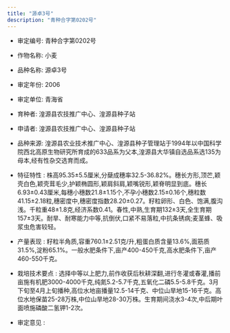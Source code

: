 ```yaml
---
title: "源卓3号"
description: "青种合字第0202号"
---
```

* 审定编号:  青种合字第0202号

*  作物名称:  小麦

*  品种名称:  源卓3号

*  审定年份:  2006

*  审定单位:  青海省

* 育种者:  湟源县农技推广中心、湟源县种子站

*  申请者:  湟源县农技推广中心、湟源县种子站

*  品种来源:  湟源县农业技术推广中心、湟源县种子管理站于1994年以中国科学院西北高原生物研究所育成的633品系为父本,湟源县大华镇自选品系选135为母本,经有性杂交选育而成。

*  特征特性 : 
株高95.35±5.5厘米,分蘖成穗率32.5-36.82%。穗长方形,顶芒,颖壳白色,颖壳茸毛少,护颖椭圆形,颖肩斜肩,颖嘴锐形,颖脊明显到底。穗长6.93±0.43厘米,每穗小穗数21.8±1.15个,不孕小穗数2.15±0.16个,穗粒数41.15±2.18粒,穗密度中,穗密度指数28.20±0.27。籽粒卵形、白色、饱满,腹沟浅。千粒重48±1.8克,经济系数0.41。春性,中熟,生育期132±3天,全生育期157±3天。耐旱、耐寒能力中等,抗倒伏,口紧不易落粒,中抗条锈病;麦茎蜂、吸浆虫危害较轻。
 
*  产量表现 : 
籽粒半角质,容重760.1±2.51克/升,粗蛋白质含量13.6%,面筋质31.5%,淀粉65.1%。一般水肥条件下,亩产400-450千克,高水肥条件下,亩产460-550千克。

*  栽培技术要点 : 
选择中等以上肥力,前作收获后秋耕深翻,进行冬灌或春灌,播前亩施有机肥3000-4000千克,纯氮5.2-5.7千克,五氧化二磷5.5-5.8千克。3月下旬至4月上旬播种,高位水地亩播量12.5-14千克、中位山旱地15-16千克。高位水地保苗25-28万株,中位山旱地28-30万株。生育期间浇水3-4次,中后期叶面喷施磷酸二氢钾1-2次。

*  审定意见 : 

